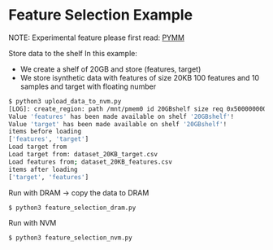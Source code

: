 # Feature Selection Example

NOTE: Experimental feature
please first read:  [PYMM](https://github.com/IBM/mcas/blob/master/info/pymm.md) 

Store data to the shelf
In this example:
- We create a shelf of 20GB and store (features, target) 
- We store isynthetic data with features of size 20KB 
  100 features and 10 samples and target with floating number
                          
```bash
$ python3 upload_data_to_nvm.py
[LOG]: create_region: path /mnt/pmem0 id 20GBshelf size req 0x500000000 create failed (available 0x0)
Value 'features' has been made available on shelf '20GBshelf'!
Value 'target' has been made available on shelf '20GBshelf'!
items before loading
['features', 'target']
Load target from
Load target from: dataset_20KB_target.csv
Load features from; dataset_20KB_features.csv
items after loading
['target', 'features']
```

Run with DRAM -> copy the data to DRAM 
```bash
$ python3 feature_selection_dram.py
```




Run with NVM   
```
$ python3 feature_selection_nvm.py
```
